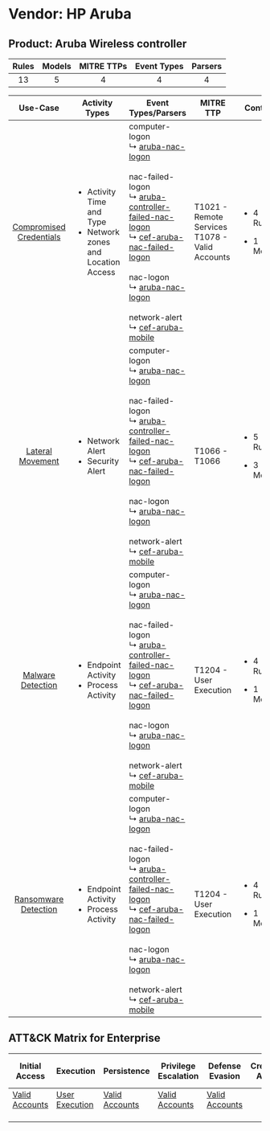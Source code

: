 Vendor: HP Aruba
================
Product: Aruba Wireless controller
----------------------------------
| Rules | Models | MITRE TTPs | Event Types | Parsers |
|:-----:|:------:|:----------:|:-----------:|:-------:|
|  13   |   5    |     4      |      4      |    4    |

|                                 Use-Case                                  | Activity Types                                                                      | Event Types/Parsers                                                                                                                                                                                                                                                                                                                                                                                                                                                                                       | MITRE TTP                                             | Content                                             |
|:-------------------------------------------------------------------------:| ----------------------------------------------------------------------------------- | --------------------------------------------------------------------------------------------------------------------------------------------------------------------------------------------------------------------------------------------------------------------------------------------------------------------------------------------------------------------------------------------------------------------------------------------------------------------------------------------------------- | ----------------------------------------------------- | --------------------------------------------------- |
| [Compromised Credentials](../UseCases/usecase_compromised_credentials.md) | <ul><li>Activity Time  and Type</li><li>Network zones and Location Access</li></ul> |  computer-logon<br> ↳ [aruba-nac-logon](../Parsers/parserContent_aruba-nac-logon.md)<br><br> nac-failed-logon<br> ↳ [aruba-controller-failed-nac-logon](../Parsers/parserContent_aruba-controller-failed-nac-logon.md)<br> ↳ [cef-aruba-nac-failed-logon](../Parsers/parserContent_cef-aruba-nac-failed-logon.md)<br><br> nac-logon<br> ↳ [aruba-nac-logon](../Parsers/parserContent_aruba-nac-logon.md)<br><br> network-alert<br> ↳ [cef-aruba-mobile](../Parsers/parserContent_cef-aruba-mobile.md)<br> | T1021 - Remote Services<br>T1078 - Valid Accounts<br> | <ul><li>4 Rules</li></ul><ul><li>1 Models</li></ul> |
|        [Lateral Movement](../UseCases/usecase_lateral_movement.md)        | <ul><li>Network Alert</li><li>Security Alert</li></ul>                              |  computer-logon<br> ↳ [aruba-nac-logon](../Parsers/parserContent_aruba-nac-logon.md)<br><br> nac-failed-logon<br> ↳ [aruba-controller-failed-nac-logon](../Parsers/parserContent_aruba-controller-failed-nac-logon.md)<br> ↳ [cef-aruba-nac-failed-logon](../Parsers/parserContent_cef-aruba-nac-failed-logon.md)<br><br> nac-logon<br> ↳ [aruba-nac-logon](../Parsers/parserContent_aruba-nac-logon.md)<br><br> network-alert<br> ↳ [cef-aruba-mobile](../Parsers/parserContent_cef-aruba-mobile.md)<br> | T1066 - T1066<br>                                     | <ul><li>5 Rules</li></ul><ul><li>3 Models</li></ul> |
|       [Malware Detection](../UseCases/usecase_malware_detection.md)       | <ul><li>Endpoint Activity</li><li>Process Activity</li></ul>                        |  computer-logon<br> ↳ [aruba-nac-logon](../Parsers/parserContent_aruba-nac-logon.md)<br><br> nac-failed-logon<br> ↳ [aruba-controller-failed-nac-logon](../Parsers/parserContent_aruba-controller-failed-nac-logon.md)<br> ↳ [cef-aruba-nac-failed-logon](../Parsers/parserContent_cef-aruba-nac-failed-logon.md)<br><br> nac-logon<br> ↳ [aruba-nac-logon](../Parsers/parserContent_aruba-nac-logon.md)<br><br> network-alert<br> ↳ [cef-aruba-mobile](../Parsers/parserContent_cef-aruba-mobile.md)<br> | T1204 - User Execution<br>                            | <ul><li>4 Rules</li></ul><ul><li>1 Models</li></ul> |
|    [Ransomware Detection](../UseCases/usecase_ransomware_detection.md)    | <ul><li>Endpoint Activity</li><li>Process Activity</li></ul>                        |  computer-logon<br> ↳ [aruba-nac-logon](../Parsers/parserContent_aruba-nac-logon.md)<br><br> nac-failed-logon<br> ↳ [aruba-controller-failed-nac-logon](../Parsers/parserContent_aruba-controller-failed-nac-logon.md)<br> ↳ [cef-aruba-nac-failed-logon](../Parsers/parserContent_cef-aruba-nac-failed-logon.md)<br><br> nac-logon<br> ↳ [aruba-nac-logon](../Parsers/parserContent_aruba-nac-logon.md)<br><br> network-alert<br> ↳ [cef-aruba-mobile](../Parsers/parserContent_cef-aruba-mobile.md)<br> | T1204 - User Execution<br>                            | <ul><li>4 Rules</li></ul><ul><li>1 Models</li></ul> |

ATT&CK Matrix for Enterprise
----------------------------
| Initial Access                                                      | Execution                                                           | Persistence                                                         | Privilege Escalation                                                | Defense Evasion                                                     | Credential Access | Discovery | Lateral Movement                                                     | Collection | Command and Control | Exfiltration | Impact |
| ------------------------------------------------------------------- | ------------------------------------------------------------------- | ------------------------------------------------------------------- | ------------------------------------------------------------------- | ------------------------------------------------------------------- | ----------------- | --------- | -------------------------------------------------------------------- | ---------- | ------------------- | ------------ | ------ |
| [Valid Accounts](https://attack.mitre.org/techniques/T1078)<br><br> | [User Execution](https://attack.mitre.org/techniques/T1204)<br><br> | [Valid Accounts](https://attack.mitre.org/techniques/T1078)<br><br> | [Valid Accounts](https://attack.mitre.org/techniques/T1078)<br><br> | [Valid Accounts](https://attack.mitre.org/techniques/T1078)<br><br> |                   |           | [Remote Services](https://attack.mitre.org/techniques/T1021)<br><br> |            |                     |              |        |